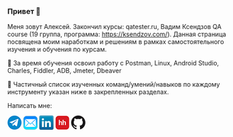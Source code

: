 ### Привет 👋

Меня зовут Алексей. Закончил курсы: qatester.ru, Вадим Ксендзов QA course (19 группа, программа: https://ksendzov.com/). Данная страница посвящена моим наработкам и решениям в рамках самостоятельного изучения и обучения по курсам.

:blue_book: За время обучения освоил работу с Postman, Linux, Android Studio, Charles, Fiddler, ADB, Jmeter, Dbeaver

:pushpin: Частичный список изученных команд/умений/навыков по каждому инструменту указан ниже в закрепленных разделах.

Написать мне:


[![Telegram](icons/telegram.png)](https://t.me/TommyBahama)
[![Mail](icons/mail.png)](mailto:Obvintsev.Aleksey@yandex.ru)
[![LinkedIn](icons/linkedin.png)](https://www.linkedin.com/in/алексей-обвинцев-050531217)
[![HeadHunter](icons/hh.png)](https://omsk.hh.ru/resume/a1a415a7ff0912a8d70039ed1f6162316b7137)
[![GitHub](icons/github.png)](https://github.com/ObvintsevAleks)



<!--
**ObvintsevAleks/ObvintsevAleks** is a ✨ _special_ ✨ repository because its `README.md` (this file) appears on your GitHub profile.

Here are some ideas to get you started:

- 🔭 I’m currently working on ...
- 🌱 I’m currently learning ...
- 👯 I’m looking to collaborate on ...
- 🤔 I’m looking for help with ...
- 💬 Ask me about ...
- 📫 How to reach me: ...
- 😄 Pronouns: ...
- ⚡ Fun fact: ...
-->
